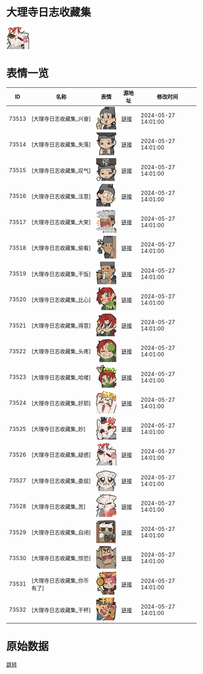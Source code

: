 # 大理寺日志收藏集

<img src="./cover.png" height="60" alt="cover" />

# 表情一览

|ID|名称|表情|源地址|修改时间|
|----|----|----|----|----|
|73513|[大理寺日志收藏集_兴奋]|<img src="./pic/073513_%5B大理寺日志收藏集_兴奋%5D.png" height="60" alt="兴奋"/>|[链接](https://i0.hdslb.com/bfs/garb/2280da4499c58d512143cbe66dd851fd70c47916.png)|2024-05-27 14:01:00|
|73514|[大理寺日志收藏集_失落]|<img src="./pic/073514_%5B大理寺日志收藏集_失落%5D.png" height="60" alt="失落"/>|[链接](https://i0.hdslb.com/bfs/garb/8e812a79240957979356bc3dd7ca62679e56e4cf.png)|2024-05-27 14:01:00|
|73515|[大理寺日志收藏集_叹气]|<img src="./pic/073515_%5B大理寺日志收藏集_叹气%5D.png" height="60" alt="叹气"/>|[链接](https://i0.hdslb.com/bfs/garb/5f3d4f1b90ffc776fd4efbd229d6e99a4919beed.png)|2024-05-27 14:01:00|
|73516|[大理寺日志收藏集_注意]|<img src="./pic/073516_%5B大理寺日志收藏集_注意%5D.png" height="60" alt="注意"/>|[链接](https://i0.hdslb.com/bfs/garb/c773c0689b7bee0f15211a1fea06d8fe5128382f.png)|2024-05-27 14:01:00|
|73517|[大理寺日志收藏集_大笑]|<img src="./pic/073517_%5B大理寺日志收藏集_大笑%5D.png" height="60" alt="大笑"/>|[链接](https://i0.hdslb.com/bfs/garb/66b92820056cd79686b4b85ac2b862e69c33f320.png)|2024-05-27 14:01:00|
|73518|[大理寺日志收藏集_偷看]|<img src="./pic/073518_%5B大理寺日志收藏集_偷看%5D.png" height="60" alt="偷看"/>|[链接](https://i0.hdslb.com/bfs/garb/fefc5ec94757eec09f22c2c8b0268b180281448e.png)|2024-05-27 14:01:00|
|73519|[大理寺日志收藏集_干饭]|<img src="./pic/073519_%5B大理寺日志收藏集_干饭%5D.png" height="60" alt="干饭"/>|[链接](https://i0.hdslb.com/bfs/garb/41d8e4f154d92c5de2034862ca256228f7424ece.png)|2024-05-27 14:01:00|
|73520|[大理寺日志收藏集_比心]|<img src="./pic/073520_%5B大理寺日志收藏集_比心%5D.png" height="60" alt="比心"/>|[链接](https://i0.hdslb.com/bfs/garb/0ee80345e2ef9369c63cd2bd00f0e9fab32d860d.png)|2024-05-27 14:01:00|
|73521|[大理寺日志收藏集_得意]|<img src="./pic/073521_%5B大理寺日志收藏集_得意%5D.png" height="60" alt="得意"/>|[链接](https://i0.hdslb.com/bfs/garb/7270461ae9d9f76359d43f4d82bc74ae6696824f.png)|2024-05-27 14:01:00|
|73522|[大理寺日志收藏集_头疼]|<img src="./pic/073522_%5B大理寺日志收藏集_头疼%5D.png" height="60" alt="头疼"/>|[链接](https://i0.hdslb.com/bfs/garb/6b1353a01bfe21daf1ea9c1b2b05b82edd874fa6.png)|2024-05-27 14:01:00|
|73523|[大理寺日志收藏集_哈喽]|<img src="./pic/073523_%5B大理寺日志收藏集_哈喽%5D.png" height="60" alt="哈喽"/>|[链接](https://i0.hdslb.com/bfs/garb/e2b13fbc3c6639f1883f12d7d3b202355a312af3.png)|2024-05-27 14:01:00|
|73524|[大理寺日志收藏集_好耶]|<img src="./pic/073524_%5B大理寺日志收藏集_好耶%5D.png" height="60" alt="好耶"/>|[链接](https://i0.hdslb.com/bfs/garb/e1d9cbcabb9654f795edaf46bd925fbfc4073fad.png)|2024-05-27 14:01:00|
|73525|[大理寺日志收藏集_妙]|<img src="./pic/073525_%5B大理寺日志收藏集_妙%5D.png" height="60" alt="妙"/>|[链接](https://i0.hdslb.com/bfs/garb/35d2e451c45651357a8aefbf75379778e84014e7.png)|2024-05-27 14:01:00|
|73526|[大理寺日志收藏集_疑惑]|<img src="./pic/073526_%5B大理寺日志收藏集_疑惑%5D.png" height="60" alt="疑惑"/>|[链接](https://i0.hdslb.com/bfs/garb/59ef882996eb09bd6ecbbacdfb9c7ea9e43a5960.png)|2024-05-27 14:01:00|
|73527|[大理寺日志收藏集_委屈]|<img src="./pic/073527_%5B大理寺日志收藏集_委屈%5D.png" height="60" alt="委屈"/>|[链接](https://i0.hdslb.com/bfs/garb/6776bcc0e630b6a5d40c24f5929b7188d95eddb8.png)|2024-05-27 14:01:00|
|73528|[大理寺日志收藏集_苦]|<img src="./pic/073528_%5B大理寺日志收藏集_苦%5D.png" height="60" alt="苦"/>|[链接](https://i0.hdslb.com/bfs/garb/426343ee5efc4147a0f6b5b1e01bc6bed65ebe69.png)|2024-05-27 14:01:00|
|73529|[大理寺日志收藏集_自闭]|<img src="./pic/073529_%5B大理寺日志收藏集_自闭%5D.png" height="60" alt="自闭"/>|[链接](https://i0.hdslb.com/bfs/garb/bf88147f8acf961526346dba119189c6c266f963.png)|2024-05-27 14:01:00|
|73530|[大理寺日志收藏集_惊恐]|<img src="./pic/073530_%5B大理寺日志收藏集_惊恐%5D.png" height="60" alt="惊恐"/>|[链接](https://i0.hdslb.com/bfs/garb/4eef14508b65632ff6c8a95f13667cb815071809.png)|2024-05-27 14:01:00|
|73531|[大理寺日志收藏集_你币有了]|<img src="./pic/073531_%5B大理寺日志收藏集_你币有了%5D.png" height="60" alt="你币有了"/>|[链接](https://i0.hdslb.com/bfs/garb/e12c10a2deccefd1f5c136f41e016ae3df60fc75.png)|2024-05-27 14:01:00|
|73532|[大理寺日志收藏集_干杯]|<img src="./pic/073532_%5B大理寺日志收藏集_干杯%5D.png" height="60" alt="干杯"/>|[链接](https://i0.hdslb.com/bfs/garb/eadae528153070696e13982cada08479abb87fe3.png)|2024-05-27 14:01:00|

# 原始数据

[跳转](./raw.json)

